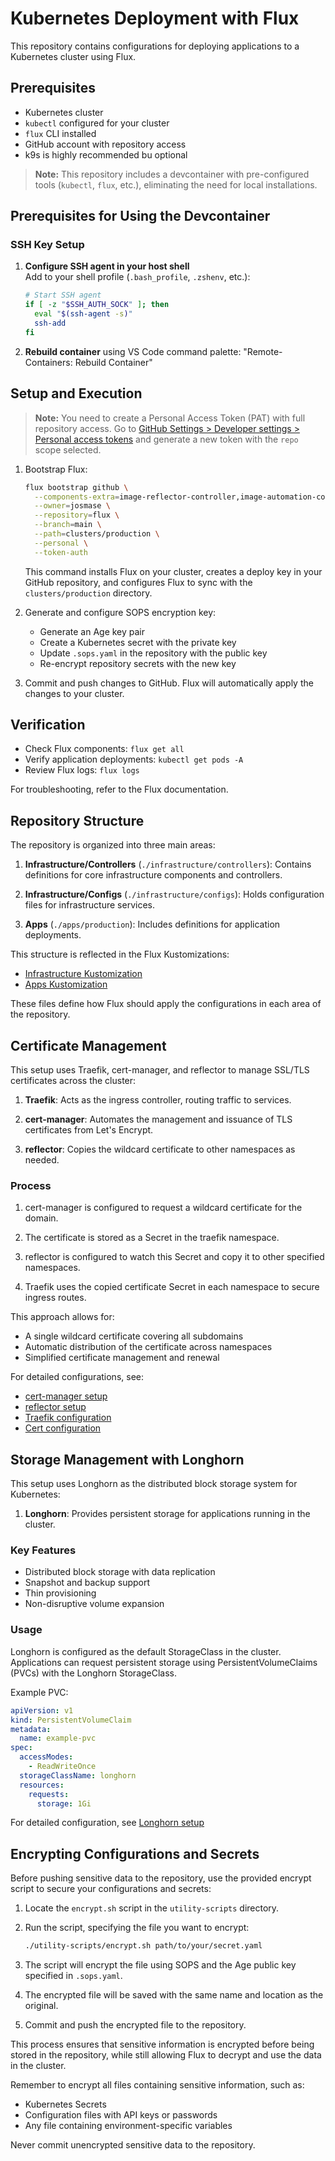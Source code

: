 # Kubernetes Deployment with Flux

This repository contains configurations for deploying applications to a Kubernetes cluster using Flux.

## Prerequisites

- Kubernetes cluster
- `kubectl` configured for your cluster
- `flux` CLI installed
- GitHub account with repository access
- k9s is highly recommended bu optional

> **Note:** This repository includes a devcontainer with pre-configured tools (`kubectl`, `flux`, etc.), eliminating the need for local installations.

## Prerequisites for Using the Devcontainer

### SSH Key Setup

1. **Configure SSH agent in your host shell**  
   Add to your shell profile (`.bash_profile`, `.zshenv`, etc.):
   ```bash
   # Start SSH agent
   if [ -z "$SSH_AUTH_SOCK" ]; then
     eval "$(ssh-agent -s)"
     ssh-add
   fi
   ```

2. **Rebuild container** using VS Code command palette: "Remote-Containers: Rebuild Container"

## Setup and Execution

> **Note:** You need to create a Personal Access Token (PAT) with full repository access. Go to [GitHub Settings > Developer settings > Personal access tokens](https://github.com/settings/tokens) and generate a new token with the `repo` scope selected.

1. Bootstrap Flux:

   ```bash
   flux bootstrap github \
     --components-extra=image-reflector-controller,image-automation-controller \
     --owner=josmase \
     --repository=flux \
     --branch=main \
     --path=clusters/production \
     --personal \
     --token-auth
   ```

   This command installs Flux on your cluster, creates a deploy key in your GitHub repository, and configures Flux to sync with the `clusters/production` directory.

2. Generate and configure SOPS encryption key:

   - Generate an Age key pair
   - Create a Kubernetes secret with the private key
   - Update `.sops.yaml` in the repository with the public key
   - Re-encrypt repository secrets with the new key

3. Commit and push changes to GitHub. Flux will automatically apply the changes to your cluster.

## Verification

- Check Flux components: `flux get all`
- Verify application deployments: `kubectl get pods -A`
- Review Flux logs: `flux logs`

For troubleshooting, refer to the Flux documentation.

## Repository Structure

The repository is organized into three main areas:

1. **Infrastructure/Controllers** (`./infrastructure/controllers`):
   Contains definitions for core infrastructure components and controllers.

2. **Infrastructure/Configs** (`./infrastructure/configs`):
   Holds configuration files for infrastructure services.

3. **Apps** (`./apps/production`):
   Includes definitions for application deployments.

This structure is reflected in the Flux Kustomizations:

- [Infrastructure Kustomization](./clusters/production/infrastructure.yaml)
- [Apps Kustomization](./clusters/production/apps.yaml)

These files define how Flux should apply the configurations in each area of the repository.

## Certificate Management

This setup uses Traefik, cert-manager, and reflector to manage SSL/TLS certificates across the cluster:

1. **Traefik**: Acts as the ingress controller, routing traffic to services.

2. **cert-manager**: Automates the management and issuance of TLS certificates from Let's Encrypt.

3. **reflector**: Copies the wildcard certificate to other namespaces as needed.

### Process

1. cert-manager is configured to request a wildcard certificate for the domain.

2. The certificate is stored as a Secret in the traefik namespace.

3. reflector is configured to watch this Secret and copy it to other specified namespaces.

4. Traefik uses the copied certificate Secret in each namespace to secure ingress routes.

This approach allows for:

- A single wildcard certificate covering all subdomains
- Automatic distribution of the certificate across namespaces
- Simplified certificate management and renewal

For detailed configurations, see:

- [cert-manager setup](./infrastructure/controllers/cert-manager)
- [reflector setup](./infrastructure/controllers/reflector)
- [Traefik configuration](./infrastructure/controllers/traefik)
- [Cert configuration](./infrastructure/configs/certificate.yaml)

## Storage Management with Longhorn

This setup uses Longhorn as the distributed block storage system for Kubernetes:

1. **Longhorn**: Provides persistent storage for applications running in the cluster.

### Key Features

- Distributed block storage with data replication
- Snapshot and backup support
- Thin provisioning
- Non-disruptive volume expansion

### Usage

Longhorn is configured as the default StorageClass in the cluster. Applications can request persistent storage using PersistentVolumeClaims (PVCs) with the Longhorn StorageClass.

Example PVC:

```yaml
apiVersion: v1
kind: PersistentVolumeClaim
metadata:
  name: example-pvc
spec:
  accessModes:
    - ReadWriteOnce
  storageClassName: longhorn
  resources:
    requests:
      storage: 1Gi
```

For detailed configuration, see [Longhorn setup](./infrastructure/controllers/longhorn)

## Encrypting Configurations and Secrets

Before pushing sensitive data to the repository, use the provided encrypt script to secure your configurations and secrets:

1. Locate the `encrypt.sh` script in the `utility-scripts` directory.

2. Run the script, specifying the file you want to encrypt:

   ```bash
   ./utility-scripts/encrypt.sh path/to/your/secret.yaml
   ```

3. The script will encrypt the file using SOPS and the Age public key specified in `.sops.yaml`.

4. The encrypted file will be saved with the same name and location as the original.

5. Commit and push the encrypted file to the repository.

This process ensures that sensitive information is encrypted before being stored in the repository, while still allowing Flux to decrypt and use the data in the cluster.

Remember to encrypt all files containing sensitive information, such as:

- Kubernetes Secrets
- Configuration files with API keys or passwords
- Any file containing environment-specific variables

Never commit unencrypted sensitive data to the repository.
